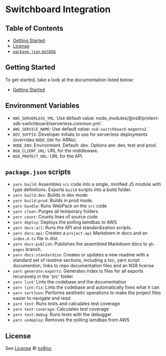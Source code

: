 # Switchboard Integration

## Table of Contents

- [Getting Started](#getting-started)
- [License](#license)
- [`package.json` scripts](#packagejson-scripts)

## Getting Started

To get started, take a look at the documentation listed below:

- [Getting Started](docs\getting-started.md)

## Environment Variables

- `AWS_SERVERLESS_YML`: Use default value: node_modules/@ns8/protect-sdk-switchboard/serverless.common.yml`.
- `AWS_SERVICE_NAME`: Use default value: `ns8-switchboard-magento2`.`
- `DEV_SUFFIX`: Developer initials to use for serverless deployments (overrides `NODE_ENV` for ARNs).
- `NODE_ENV`: Environment. Default: dev. Options are: dev, test and prod.
- `NS8_CLIENT_URL`: URL for the middleware.
- `NS8_PROTECT_URL`: URL for the API.

## `package.json` scripts

- `yarn build`: Assembles `src` code into a single, minified JS module with type definitions. Exports `build` scripts into a build folder.
- `yarn build:dev`: Builds in dev mode
- `yarn build:prod`: Builds in prod mode.
- `yarn bundle`: Runs WebPack on the `src` code
- `yarn clean`: Purges all temporary folders
- `yarn count`: Counts lines of source code
- `yarn deploy`: Deploys the polling lamdbas to AWS
- `yarn docs:all`: Runs the API and standardization scripts.
- `yarn docs:api`: Creates a `project-api` Markdown in docs and an `index.d.ts` file in dist.
- `yarn docs:publish`: Publishes the assembled Markdown docs to `gh-pages` branch.
- `yarn docs:standardize`: Creates or updates a new readme with a standard set of readme sections, including a toc, yarn script documention, links to repo documentation files and an NS8 license
- `yarn generate:exports`: Generates index.ts files for all exports recursively in the 'src' folder
- `yarn lint`: Lints the codebase and the documentation
- `yarn lint:fix`: Lints the codebase and automatically fixes what it can
- `yarn sortJson`: Performs aesthetic operations to make the project files easier to navigate and read
- `yarn test`: Runs tests and calculates test coverage
- `yarn test:coverage`: Calculates test coverage
- `yarn test:debug`: Runs tests with the debugger
- `yarn undeploy`: Removes the polling lamdbas from AWS

## License

See [License](./LICENSE)
© [ns8inc](https://ns8.com)
